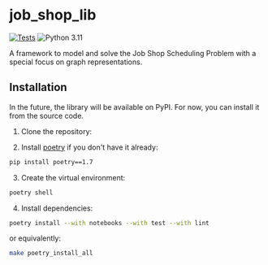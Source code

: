 # job_shop_lib
[![Tests](https://github.com/Pabloo22/job_shop_lib/actions/workflows/tests.yaml/badge.svg)](https://github.com/Pabloo22/job_shop_lib/actions/workflows/tests.yaml)
![Python 3.11](https://img.shields.io/badge/python-3.11-3776AB)


A framework to model and solve the Job Shop Scheduling Problem with a special focus on graph representations.

## Installation

In the future, the library will be available on PyPI. For now, you can install it from the source code.

1. Clone the repository:

2. Install [poetry](https://python-poetry.org/docs/) if you don't have it already:
```bash
pip install poetry==1.7
```
3. Create the virtual environment:
```bash
poetry shell
```
4. Install dependencies:
```bash
poetry install --with notebooks --with test --with lint
```
or equivalently:
```bash
make poetry_install_all 
```
